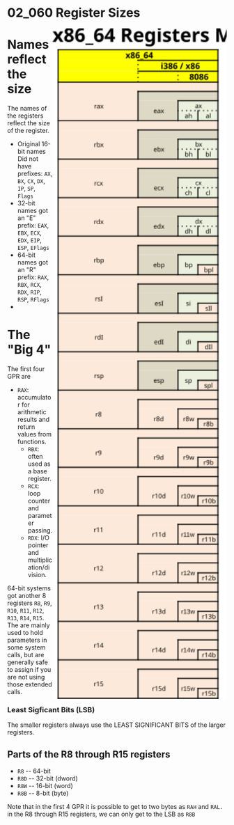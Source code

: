 # 02_060 Register Sizes

<img src="images/X86_64-GP-registers.svg" width="400" align="right">

# Names reflect the size

The names of the registers reflect the size of the register.

* Original 16-bit names Did not have prefixes: `AX`, `BX`, `CX`, `DX`, `IP`, `SP`, `Flags`
* 32-bit names got an "E" prefix: `EAX`, `EBX`, `ECX`, `EDX`, `EIP`, `ESP`, `EFlags`
* 64-bit names got an "R" prefix: `RAX`, `RBX`, `RCX`, `RDX`, `RIP`, `RSP`, `RFlags`
* 
# The "Big 4"

The first four GPR are 

 * `RAX`: accumulator for arithmetic results and return values from functions.
     * `RBX`: often used as a base register.
     * `RCX`: loop counter and parameter passing.
     * `RDX`: I/O pointer and multiplication/division.
  
64-bit systems got another 8 registers `R8`, `R9`, `R10`, `R11`, `R12`, `R13`, `R14`, `R15`.  The are mainly used to hold parameters in some system calls, but are generally safe to assign if you are not using those extended calls.

### Least Sigficant Bits (LSB)

The smaller registers always use the LEAST SIGNIFICANT BITS of the larger registers.

## Parts of the R8 through R15 registers

- `R8`  -- 64-bit
- `R8D` -- 32-bit (dword)
- `R8W` -- 16-bit (word)
- `R8B` -- 8-bit (byte)

Note that in the first 4 GPR it is possible to get to two bytes as `RAH` and `RAL.`   in the R8 through R15 registers, we can only get to the LSB as `R8B`